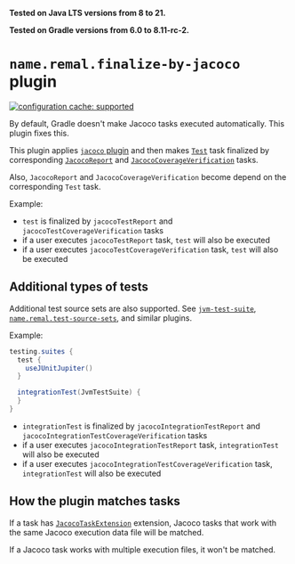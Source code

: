 **Tested on Java LTS versions from <!--property:java-runtime.min-version-->8<!--/property--> to <!--property:java-runtime.max-version-->21<!--/property-->.**

**Tested on Gradle versions from <!--property:gradle-api.min-version-->6.0<!--/property--> to <!--property:gradle-api.max-version-->8.11-rc-2<!--/property-->.**

# `name.remal.finalize-by-jacoco` plugin

[![configuration cache: supported](https://img.shields.io/static/v1?label=configuration%20cache&message=supported&color=success)](https://docs.gradle.org/current/userguide/configuration_cache.html)

By default, Gradle doesn't make Jacoco tasks executed automatically. This plugin fixes this.

This plugin applies [`jacoco` plugin](https://docs.gradle.org/current/userguide/jacoco_plugin.html) and then
makes [`Test`](https://docs.gradle.org/current/javadoc/org/gradle/api/tasks/testing/Test.html) task finalized
by corresponding [`JacocoReport`](https://docs.gradle.org/current/javadoc/org/gradle/testing/jacoco/tasks/JacocoReport.html)
and [`JacocoCoverageVerification`](https://docs.gradle.org/current/javadoc/org/gradle/testing/jacoco/tasks/JacocoCoverageVerification.html) tasks.

Also, `JacocoReport` and `JacocoCoverageVerification` become depend on the corresponding `Test` task.

Example:

* `test` is finalized by `jacocoTestReport` and `jacocoTestCoverageVerification` tasks
* if a user executes `jacocoTestReport` task, `test` will also be executed
* if a user executes `jacocoTestCoverageVerification` task, `test` will also be executed

## Additional types of tests

Additional test source sets are also supported.
See
[`jvm-test-suite`](https://docs.gradle.org/current/userguide/jvm_test_suite_plugin.html),
[`name.remal.test-source-sets`](https://plugins.gradle.org/plugin/name.remal.test-source-sets),
and similar plugins.

Example:

```groovy
testing.suites {
  test {
    useJUnitJupiter()
  }

  integrationTest(JvmTestSuite) {
  }
}
```

* `integrationTest` is finalized by `jacocoIntegrationTestReport` and `jacocoIntegrationTestCoverageVerification` tasks
* if a user executes `jacocoIntegrationTestReport` task, `integrationTest` will also be executed
* if a user executes `jacocoIntegrationTestCoverageVerification` task, `integrationTest` will also be executed

## How the plugin matches tasks

If a task has [`JacocoTaskExtension`](https://docs.gradle.org/current/javadoc/org/gradle/testing/jacoco/plugins/JacocoTaskExtension.html) extension,
Jacoco tasks that work with the same Jacoco execution data file will be matched.

If a Jacoco task works with multiple execution files, it won't be matched.

